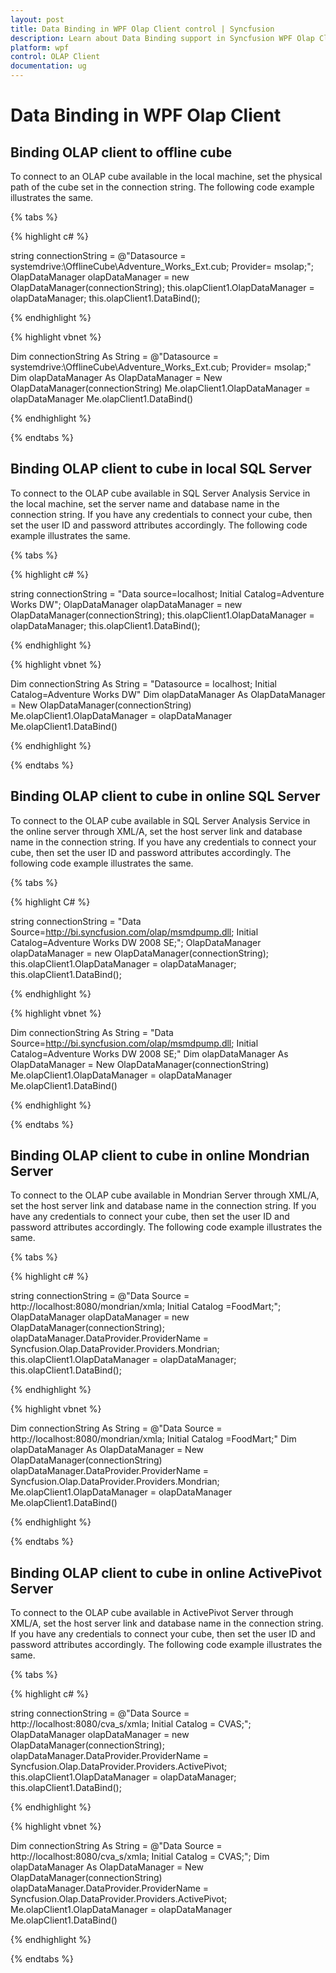 ```yaml
---
layout: post
title: Data Binding in WPF Olap Client control | Syncfusion
description: Learn about Data Binding support in Syncfusion WPF Olap Client control and more.
platform: wpf
control: OLAP Client
documentation: ug
---
```


# Data Binding in WPF Olap Client

## Binding OLAP client to offline cube

To connect to an OLAP cube available in the local machine, set the physical path of the cube set in the connection string. The following code example illustrates the same.

{% tabs %}

{% highlight c# %}  

string connectionString = @"Datasource = systemdrive:\OfflineCube\Adventure_Works_Ext.cub; Provider= msolap;";
OlapDataManager olapDataManager = new OlapDataManager(connectionString);
this.olapClient1.OlapDataManager = olapDataManager;
this.olapClient1.DataBind();

{% endhighlight %}

{% highlight vbnet %} 

Dim connectionString As String = @"Datasource = systemdrive:\OfflineCube\Adventure_Works_Ext.cub; Provider= msolap;"
Dim olapDataManager As OlapDataManager = New OlapDataManager(connectionString)
Me.olapClient1.OlapDataManager = olapDataManager
Me.olapClient1.DataBind()

{% endhighlight %}

{% endtabs %}

## Binding OLAP client to cube in local SQL Server

To connect to the OLAP cube available in SQL Server Analysis Service in the local machine, set the server name and database name in the connection string. If you have any credentials to connect your cube, then set the user ID and password attributes accordingly. The following code example illustrates the same.

{% tabs %}

{% highlight c# %}  

string connectionString = "Data source=localhost; Initial Catalog=Adventure Works DW";
OlapDataManager olapDataManager = new OlapDataManager(connectionString);
this.olapClient1.OlapDataManager = olapDataManager;
this.olapClient1.DataBind();

{% endhighlight %} 

{% highlight vbnet %} 

Dim connectionString As String = "Datasource = localhost; Initial Catalog=Adventure Works DW"
Dim olapDataManager As OlapDataManager = New OlapDataManager(connectionString)
Me.olapClient1.OlapDataManager = olapDataManager
Me.olapClient1.DataBind()

{% endhighlight %}

{% endtabs %}

## Binding OLAP client to cube in online SQL Server

To connect to the OLAP cube available in SQL Server Analysis Service in the online server through XML/A, set the host server link and database name in the connection string. If you have any credentials to connect your cube, then set the user ID and password attributes accordingly. The following code example illustrates the same.

{% tabs %}

{% highlight C# %}  

string connectionString = "Data Source=http://bi.syncfusion.com/olap/msmdpump.dll; Initial Catalog=Adventure Works DW 2008 SE;";
OlapDataManager olapDataManager = new OlapDataManager(connectionString);
this.olapClient1.OlapDataManager = olapDataManager;
this.olapClient1.DataBind();

{% endhighlight %} 

{% highlight vbnet %} 

Dim connectionString As String = "Data Source=http://bi.syncfusion.com/olap/msmdpump.dll; Initial Catalog=Adventure Works DW 2008 SE;"
Dim olapDataManager As OlapDataManager = New OlapDataManager(connectionString)
Me.olapClient1.OlapDataManager = olapDataManager
Me.olapClient1.DataBind()

{% endhighlight %}

{% endtabs %}

## Binding OLAP client to cube in online Mondrian Server

To connect to the OLAP cube available in Mondrian Server through XML/A, set the host server link and database name in the connection string. If you have any credentials to connect your cube, then set the user ID and password attributes accordingly. The following code example illustrates the same.

{% tabs %}

{% highlight c# %}  

string connectionString = @"Data Source = http://localhost:8080/mondrian/xmla; Initial Catalog =FoodMart;";
OlapDataManager olapDataManager = new OlapDataManager(connectionString);
olapDataManager.DataProvider.ProviderName = Syncfusion.Olap.DataProvider.Providers.Mondrian;
this.olapClient1.OlapDataManager = olapDataManager;
this.olapClient1.DataBind();

{% endhighlight %} 

{% highlight vbnet %} 

Dim connectionString As String = @"Data Source = http://localhost:8080/mondrian/xmla; Initial Catalog =FoodMart;"
Dim olapDataManager As OlapDataManager = New OlapDataManager(connectionString)
olapDataManager.DataProvider.ProviderName = Syncfusion.Olap.DataProvider.Providers.Mondrian;
Me.olapClient1.OlapDataManager = olapDataManager
Me.olapClient1.DataBind()

{% endhighlight %}

{% endtabs %}

## Binding OLAP client to cube in online ActivePivot Server

To connect to the OLAP cube available in ActivePivot Server through XML/A, set the host server link and database name in the connection string. If you have any credentials to connect your cube, then set the user ID and password attributes accordingly. The following code example illustrates the same.

{% tabs %}

{% highlight c# %}  

string connectionString = @"Data Source = http://localhost:8080/cva_s/xmla; Initial Catalog = CVAS;";
OlapDataManager olapDataManager = new OlapDataManager(connectionString);
olapDataManager.DataProvider.ProviderName = Syncfusion.Olap.DataProvider.Providers.ActivePivot;
this.olapClient1.OlapDataManager = olapDataManager;
this.olapClient1.DataBind();

{% endhighlight %} 

{% highlight vbnet %} 

Dim connectionString As String = @"Data Source = http://localhost:8080/cva_s/xmla; Initial Catalog = CVAS;";
Dim olapDataManager As OlapDataManager = New OlapDataManager(connectionString)
olapDataManager.DataProvider.ProviderName = Syncfusion.Olap.DataProvider.Providers.ActivePivot;
Me.olapClient1.OlapDataManager = olapDataManager
Me.olapClient1.DataBind()

{% endhighlight %}

{% endtabs %}

